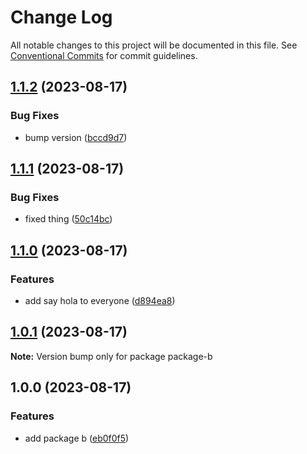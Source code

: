 # Change Log

All notable changes to this project will be documented in this file.
See [Conventional Commits](https://conventionalcommits.org) for commit guidelines.

## [1.1.2](https://github.com/clalexander/lerna-ci-test/compare/package-b@1.1.1...package-b@1.1.2) (2023-08-17)


### Bug Fixes

* bump version ([bccd9d7](https://github.com/clalexander/lerna-ci-test/commit/bccd9d7fe948f8523cddea3d742348cad0b8cf66))



## [1.1.1](https://github.com/clalexander/lerna-ci-test/compare/package-b@1.1.0...package-b@1.1.1) (2023-08-17)


### Bug Fixes

* fixed thing ([50c14bc](https://github.com/clalexander/lerna-ci-test/commit/50c14bcceeddbc4a95e7e5c3eebacee856341614))



## [1.1.0](https://github.com/clalexander/lerna-ci-test/compare/package-b@1.0.1...package-b@1.1.0) (2023-08-17)


### Features

* add say hola to everyone ([d894ea8](https://github.com/clalexander/lerna-ci-test/commit/d894ea80df506c959148bb8db2162c9af0428597))



## [1.0.1](https://github.com/clalexander/lerna-ci-test/compare/package-b@1.0.0...package-b@1.0.1) (2023-08-17)

**Note:** Version bump only for package package-b





## 1.0.0 (2023-08-17)


### Features

* add package b ([eb0f0f5](https://github.com/clalexander/lerna-ci-test/commit/eb0f0f5840fae3f5f3174e03c9bf0e371624d7d8))
